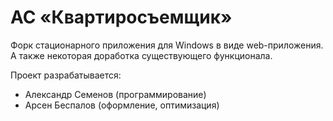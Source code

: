АС «Квартиросъемщик»
=====

Форк стационарного приложения для Windows в виде web-приложения. А также некоторая доработка существующего функционала.

Проект разрабатывается:
* Александр Семенов (программирование)
* Арсен Беспалов (оформление, оптимизация)